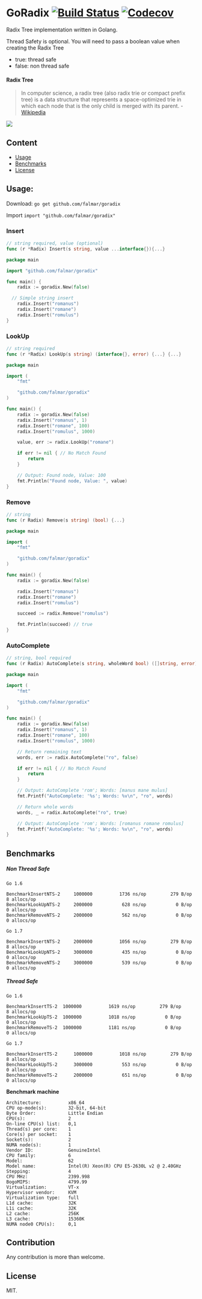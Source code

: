 # GoRadix [![Build Status](https://travis-ci.org/falmar/goradix.svg?branch=master)](https://travis-ci.org/falmar/goradix) [![Codecov](https://img.shields.io/codecov/c/github/falmar/goradix.svg)]()

Radix Tree implementation written in Golang.

Thread Safety is optional. You will need to pass a boolean value when creating the Radix Tree
- true: thread safe
- false: non thread safe

#### Radix Tree
> In computer science, a radix tree (also radix trie or compact prefix tree) is a data structure that represents a space-optimized trie in which each node that is the only child is merged with its parent. - [Wikipedia](https://en.wikipedia.org/wiki/Radix_tree)

![](https://upload.wikimedia.org/wikipedia/commons/thumb/a/ae/Patricia_trie.svg/400px-Patricia_trie.svg.png)

## Content
 - [Usage](#usage)
 - [Benchmarks](#benchmarks)
 - [License](#license)

## Usage:

Download: `go get github.com/falmar/goradix`

Import `import "github.com/falmar/goradix"`

### Insert

```go
// string required, value (optional)
func (r *Radix) Insert(s string, value ...interface{}){...}
```
```go
package main

import "github.com/falmar/goradix"

func main() {
	radix := goradix.New(false)

  // Simple string insert
	radix.Insert("romanus")
	radix.Insert("romane")
	radix.Insert("romulus")
}
```

### LookUp

```go
// string required
func (r *Radix) LookUp(s string) (interface{}, error) {...} {...}
```
```go
package main

import (
	"fmt"

	"github.com/falmar/goradix"
)

func main() {
	radix := goradix.New(false)
	radix.Insert("romanus", 1)
	radix.Insert("romane", 100)
	radix.Insert("romulus", 1000)

	value, err := radix.LookUp("romane")

	if err != nil { // No Match Found
		return
	}

	// Output: Found node, Value: 100
	fmt.Println("Found node, Value: ", value)
}
```

### Remove
```go
// string
func (r Radix) Remove(s string) (bool) {...}
```
```go
package main

import (
	"fmt"

	"github.com/falmar/goradix"
)

func main() {
	radix := goradix.New(false)

	radix.Insert("romanus")
	radix.Insert("romane")
	radix.Insert("romulus")

	succeed := radix.Remove("romulus")

	fmt.Println(succeed) // true
}
```

### AutoComplete
```go
// string, bool required
func (r Radix) AutoComplete(s string, wholeWord bool) ([]string, error) {...}
```
```go
package main

import (
	"fmt"

	"github.com/falmar/goradix"
)

func main() {
	radix := goradix.New(false)
	radix.Insert("romanus", 1)
	radix.Insert("romane", 100)
	radix.Insert("romulus", 1000)

	// Return remaining text
	words, err := radix.AutoComplete("ro", false)

	if err != nil { // No Match Found
		return
	}

	// Output: AutoComplete 'rom'; Words: [manus mane mulus]
	fmt.Printf("AutoComplete: '%s'; Words: %v\n", "ro", words)

	// Return whole words
	words, _ = radix.AutoComplete("ro", true)

	// Output: AutoComplete 'rom'; Words: [romanus romane romulus]
	fmt.Printf("AutoComplete: '%s'; Words: %v\n", "ro", words)
}
```



## Benchmarks

##### Non Thread Safe

```text
Go 1.6

BenchmarkInsertNTS-2	 1000000	      1736 ns/op	     279 B/op	       8 allocs/op
BenchmarkLookUpNTS-2	 2000000	       628 ns/op	       0 B/op	       0 allocs/op
BenchmarkRemoveNTS-2	 2000000	       562 ns/op	       0 B/op	       0 allocs/op
```

```text
Go 1.7

BenchmarkInsertNTS-2   	 2000000	      1056 ns/op	     279 B/op	       8 allocs/op
BenchmarkLookUpNTS-2   	 3000000	       435 ns/op	       0 B/op	       0 allocs/op
BenchmarkRemoveNTS-2   	 3000000	       539 ns/op	       0 B/op	       0 allocs/op
```

##### Thread Safe

```text
Go 1.6

BenchmarkInsertTS-2	 1000000	      1619 ns/op	     279 B/op	       8 allocs/op
BenchmarkLookUpTS-2	 1000000	      1018 ns/op	       0 B/op	       0 allocs/op
BenchmarkRemoveTS-2	 1000000	      1181 ns/op	       0 B/op	       0 allocs/op
```

```text
Go 1.7

BenchmarkInsertTS-2   	 1000000	      1018 ns/op	     279 B/op	       8 allocs/op
BenchmarkLookUpTS-2   	 3000000	       553 ns/op	       0 B/op	       0 allocs/op
BenchmarkRemoveTS-2   	 2000000	       651 ns/op	       0 B/op	       0 allocs/op
```

**Benchmark machine**

```text
Architecture:          x86_64
CPU op-mode(s):        32-bit, 64-bit
Byte Order:            Little Endian
CPU(s):                2
On-line CPU(s) list:   0,1
Thread(s) per core:    1
Core(s) per socket:    1
Socket(s):             2
NUMA node(s):          1
Vendor ID:             GenuineIntel
CPU family:            6
Model:                 62
Model name:            Intel(R) Xeon(R) CPU E5-2630L v2 @ 2.40GHz
Stepping:              4
CPU MHz:               2399.998
BogoMIPS:              4799.99
Virtualization:        VT-x
Hypervisor vendor:     KVM
Virtualization type:   full
L1d cache:             32K
L1i cache:             32K
L2 cache:              256K
L3 cache:              15360K
NUMA node0 CPU(s):     0,1
```

## Contribution

Any contribution is more than welcome.

## License

MIT.
